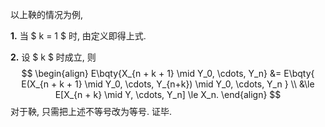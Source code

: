 以上鞅的情况为例,

**1.**	当 $ k = 1 $ 时, 由定义即得上式.

**2.**	设 $ k $ 时成立, 则
$$
\begin{align}
E\bqty{X_{n + k + 1} \mid Y_0, \cdots, Y_n}
&= E\bqty{
	E(X_{n + k + 1} \mid Y_0, \cdots, Y_{n+k})
	\mid Y_0, \cdots, Y_n
} \\
&\le E[X_{n + k} \mid Y, \cdots, Y_n] \le X_n.
\end{align}
$$
对于鞅, 只需把上述不等号改为等号. 证毕.